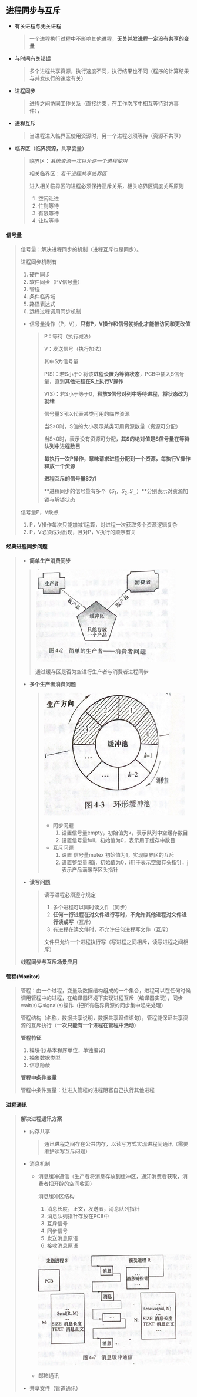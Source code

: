 ## 进程同步与互斥

- 有关进程与无关进程

  > 一个进程执行过程中不影响其他进程，**无关并发进程一定没有共享的变量**

- 与时间有关错误

  > 多个进程共享资源，执行速度不同，执行结果也不同（程序的计算结果与并发执行的速度有关）

- 进程同步

  > 进程之间协同工作关系（直接约束，在工作次序中相互等待对方事件），

- 进程互斥

  > 当进程进入临界区使用资源时，另一个进程必须等待（资源不共享）

- 临界区（临界资源，共享变量）

  > 临界区：*系统资源一次只允许一个进程使用*
  >
  > 相关临界区：*若干进程共享临界区*
  >
  > 进入相关临界区的进程必须保持互斥关系，相关临界区调度关系原则
  >
  > 1. 空闲让进
  > 2. 忙则等待
  > 3. 有限等待
  > 4. 让权等待

#### **信号量**

> 信号量：解决进程同步的机制（进程互斥也是同步）。
>
> 进程同步机制有
>
> 1. 硬件同步
> 2. 软件同步（PV信号量）
> 3. 管程
> 4. 条件临界域
> 5. 路径表达式
> 6. 远程过程调用同步机制
> 
>
> - 信号量操作（P，V），**只有P，V操作和信号初始化才能被访问和更改值**
>
>   > P：等待（执行减法）
>   >
>   > V：发送信号（执行加法）
>   >
>   > 
>   >
>   > 其中S为信号量
>   >
>   > P(S)：若S小于0 将该**进程设置为等待状态**，PCB中插入S信号量，直到**其他进程在S上执行V操作**
>   >
>   > V(S)：若S小于等于0，**释放S信号对列中等待进程，将状态改为就绪**
>   >
>   >  
>   >
>   > 信号量S可以代表某类可用的临界资源
>   >
>   > 当S>0时，S值的大小表示某类可用资源数量（资源可分配）
>   >
>   > 当S<0时，表示没有资源可分配，**其S的绝对值是S信号量在等待队列中进程数目**
>   >
>   > 
>   >
>   > **每执行一次P操作，意味请求进程分配到一个资源，每执行V操作释放一个资源**
>   >
>   >  
>   >
>   > **进程互斥的信号量S为1**
>   >
>   > 
>   >
>   > **进程同步的信号量有多个（$S_1，S_2,S_{...}$）**分别表示对资源加锁与解锁状态
>
> 信号量P，V缺点
>
> 1. P，V操作每次只能加减1运算，对进程一次获取多个资源逻辑复杂
> 2. P，V必须成对出现，且对P，V执行的顺序有关

#### **经典进程同步问题**

> - **简单生产消费同步**
>
>  > ![image-20220116160306701](image-20220116160306701.png) 
>  >
>  > 通过缓存区是否为空进行生产者与消费者进程同步
>
> - **多个生产者消费问题**
>
>   > ![image-20220116160834684](image-20220116160834684.png) 
>   >
>   > - 同步问题
>   >   1. 设置信号量empty，初始值为k，表示队列中空缓存数目
>   >   2. 设置信号量full，初始值为0，表示用于缓存中数目
>   > - 互斥问题
>   >   1. 设置 信号量mutex 初始值为1，实现临界区的互斥
>   >   2. 设置整型量i和j，初始值为0，i用于表示空缓存头指针，j表示产品满缓存区头指针
>
> - **读写问题**
>
>   > 读写进程必须遵守规定
>   >
>   > 1. 多个进程可以同时读文件（同步）
>   > 2. **任何一行进程在对文件进行写时，不允许其他进程对文件进行读或写**（互斥）
>   > 3. 有进程在读文件时，不允许任何进程写文件（互斥）
>   >
>   > 文件只允许一个进程执行写（写进程之间相斥，读写进程之间相斥）
>
> 
>
> **线程同步与互斥场景应用**
>
> 

#### **管程**(Monitor)

> 管程：由一个过程，变量及数据结构组成的一个集合，进程可以在任何时候调用管程中的过程，在编译器环境下实现进程互斥（编译器实现），同步wait(s)与signal(s)操作（把所有临界资源的同步集中起来处理）
>
> 管程结构（名称，数据共享说明，数据共享赋值语句），管程能保证共享资源的互斥执行（**一次只能有一个进程在管程中活动**）
>
> **管程特征**
>
> 1. 模块化(基本程序单位，单独编译)
> 2. 抽象数据类型
> 3. 信息隐蔽
>
> **管程中条件变量**
>
> 管程中条件变量：让进入管程的进程阻塞自己执行其他进程

#### **进程通讯**

> **解决进程通讯方案**
>
> - 内存共享
>
>   > 通讯进程之间存在公共内存，以读写方式实现进程间通讯（需要维护读写互斥问题）
>
> - 消息机制
>
>   - 消息缓冲通信（生产者将消息存放到缓冲区，通知消费者获取，消费者把开辟的空间收回）
>
>      消息缓冲区结构
>
>     1. 消息长度，正文，发送者，消息队列指针
>     2. 消息队列指针存放在PCB中
>     3. 互斥信号
>     4. 同步信号
>     5. 发送消息原语
>     6. 接收消息原语
>
>     ![image-20220116172518708](image-20220116172518708.png) 
>
>   - 邮箱通讯
>
> - 共享文件（管道通讯）

